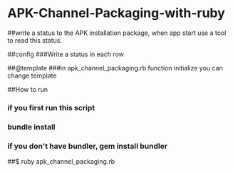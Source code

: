 # APK-Channel-Packaging-with-ruby


##write a status to the APK installation package, when app start use a tool to read this status.

##config
###Write a status in each row

##@template
###in apk_channel_packaging.rb function initialize you can change template 

##How to run
### if you first run this script
### bundle install
### if you don't have bundler, gem install bundler

##$ ruby apk_channel_packaging.rb
